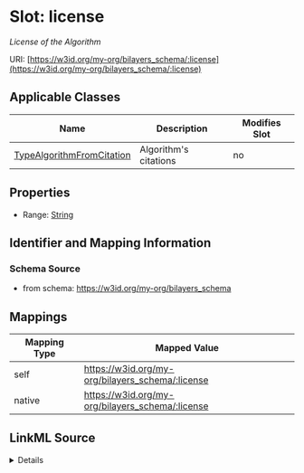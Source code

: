 

# Slot: license


_License of the Algorithm_





URI: [https://w3id.org/my-org/bilayers_schema/:license](https://w3id.org/my-org/bilayers_schema/:license)



<!-- no inheritance hierarchy -->





## Applicable Classes

| Name | Description | Modifies Slot |
| --- | --- | --- |
| [TypeAlgorithmFromCitation](TypeAlgorithmFromCitation.md) | Algorithm's citations |  no  |







## Properties

* Range: [String](String.md)





## Identifier and Mapping Information







### Schema Source


* from schema: https://w3id.org/my-org/bilayers_schema




## Mappings

| Mapping Type | Mapped Value |
| ---  | ---  |
| self | https://w3id.org/my-org/bilayers_schema/:license |
| native | https://w3id.org/my-org/bilayers_schema/:license |




## LinkML Source

<details>
```yaml
name: license
description: License of the Algorithm
from_schema: https://w3id.org/my-org/bilayers_schema
rank: 1000
alias: license
domain_of:
- TypeAlgorithmFromCitation
range: string

```
</details>